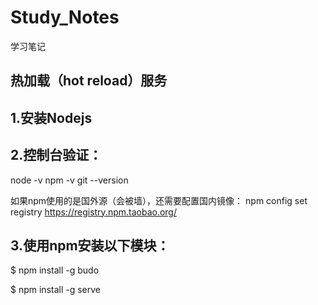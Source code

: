 # Study_Notes
学习笔记

热加载（hot reload）服务
-

1.安装Nodejs
-

2.控制台验证：
-
  node -v
  npm -v
  git --version

如果npm使用的是国外源（会被墙），还需要配置国内镜像：
npm config set registry https://registry.npm.taobao.org/

3.使用npm安装以下模块：
  -
$ npm install -g budo 

$ npm install -g serve
